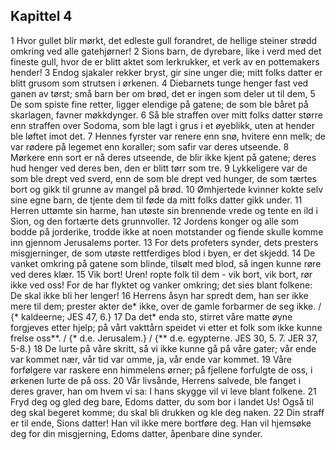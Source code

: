 ## Kapittel 4

1 Hvor gullet blir mørkt, det edleste gull forandret, de hellige steiner strødd omkring ved alle gatehjørner!
2 Sions barn, de dyrebare, like i verd med det fineste gull, hvor de er blitt aktet som lerkrukker, et verk av en pottemakers hender!
3 Endog sjakaler rekker bryst, gir sine unger die; mitt folks datter er blitt grusom som strutsen i ørkenen.
4 Diebarnets tunge henger fast ved ganen av tørst; små barn ber om brød, det er ingen som deler ut til dem,
5 De som spiste fine retter, ligger elendige på gatene; de som ble båret på skarlagen, favner møkkdynger.
6 Så ble straffen over mitt folks datter større enn straffen over Sodoma, som ble lagt i grus i et øyeblikk, uten at hender ble løftet imot det.
7 Hennes fyrster var renere enn snø, hvitere enn melk; de var rødere på legemet enn koraller; som safir var deres utseende.
8 Mørkere enn sort er nå deres utseende, de blir ikke kjent på gatene; deres hud henger ved deres ben, den er blitt tørr som tre.
9 Lykkeligere var de som ble drept ved sverd, enn de som ble drept ved hunger, de som tærtes bort og gikk til grunne av mangel på brød.
10 Ømhjertede kvinner kokte selv sine egne barn, de tjente dem til føde da mitt folks datter gikk under.
11 Herren uttømte sin harme, han utøste sin brennende vrede og tente en ild i Sion, og den fortærte dets grunnvoller.
12 Jordens konger og alle som bodde på jorderike, trodde ikke at noen motstander og fiende skulle komme inn gjennom Jerusalems porter.
13 For dets profeters synder, dets presters misgjerninger, de som utøste rettferdiges blod i byen, er det skjedd.
14 De vanket omkring på gatene som blinde, tilsølt med blod, så ingen kunne røre ved deres klær.
15 Vik bort! Uren! ropte folk til dem - vik bort, vik bort, rør ikke ved oss! For de har flyktet og vanker omkring; det sies blant folkene: De skal ikke bli her lenger!
16 Herrens åsyn har spredt dem, han ser ikke mere til dem; prester akter de* ikke, over de gamle forbarmer de seg ikke. / {* kaldeerne; JES 47, 6.}
17 Da det* enda sto, stirret våre matte øyne forgjeves etter hjelp; på vårt vakttårn speidet vi etter et folk som ikke kunne frelse oss**. / {* d.e. Jerusalem.} / {** d.e. egypterne. JES 30, 5. 7. JER 37, 5-8.}
18 De lurte på våre skritt, så vi ikke kunne gå på våre gater; vår ende var kommet nær, vår tid var omme, ja, vår ende var kommet.
19 Våre forfølgere var raskere enn himmelens ørner; på fjellene forfulgte de oss, i ørkenen lurte de på oss.
20 Vår livsånde, Herrens salvede, ble fanget i deres graver, han om hvem vi sa: I hans skygge vil vi leve blant folkene.
21 Fryd deg og gled deg bare, Edoms datter, du som bor i landet Us! Også til deg skal begeret komme; du skal bli drukken og kle deg naken.
22 Din straff er til ende, Sions datter! Han vil ikke mere bortføre deg. Han vil hjemsøke deg for din misgjerning, Edoms datter, åpenbare dine synder.

